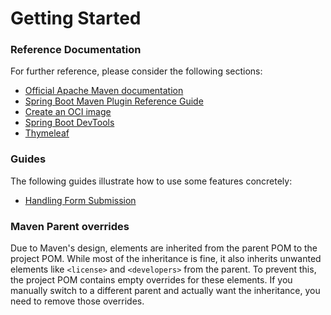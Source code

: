 # Getting Started

### Reference Documentation
For further reference, please consider the following sections:

* [Official Apache Maven documentation](https://maven.apache.org/guides/index.html)
* [Spring Boot Maven Plugin Reference Guide](https://docs.spring.io/spring-boot/3.5.0-SNAPSHOT/maven-plugin)
* [Create an OCI image](https://docs.spring.io/spring-boot/3.5.0-SNAPSHOT/maven-plugin/build-image.html)
* [Spring Boot DevTools](https://docs.spring.io/spring-boot/3.5.0-SNAPSHOT/reference/using/devtools.html)
* [Thymeleaf](https://docs.spring.io/spring-boot/3.5.0-SNAPSHOT/reference/web/servlet.html#web.servlet.spring-mvc.template-engines)

### Guides
The following guides illustrate how to use some features concretely:

* [Handling Form Submission](https://spring.io/guides/gs/handling-form-submission/)

### Maven Parent overrides

Due to Maven's design, elements are inherited from the parent POM to the project POM.
While most of the inheritance is fine, it also inherits unwanted elements like `<license>` and `<developers>` from the parent.
To prevent this, the project POM contains empty overrides for these elements.
If you manually switch to a different parent and actually want the inheritance, you need to remove those overrides.

